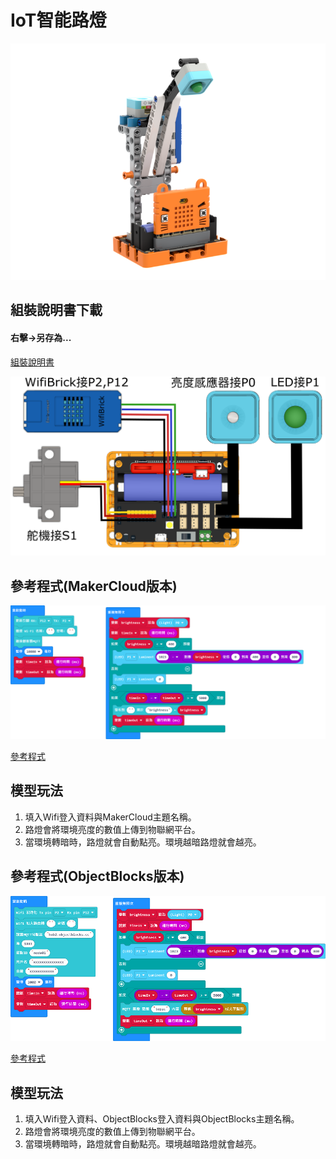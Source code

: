 # IoT智能路燈

![](./images/iot_streetlamp.png)

## 組裝說明書下載

#### 右擊->另存為...

[組裝說明書](./images/streetlamp.pdf)

![](./images/lamp_wire.png)

## 參考程式(MakerCloud版本)

![](./images/lamp_code.png)

[參考程式](https://makecode.microbit.org/_F629j8DTKAe0)

## 模型玩法

1. 填入Wifi登入資料與MakerCloud主題名稱。
2. 路燈會將環境亮度的數值上傳到物聯網平台。
3. 當環境轉暗時，路燈就會自動點亮。環境越暗路燈就會越亮。

## 參考程式(ObjectBlocks版本)

![](./images/lamp_code_objectblocks.png)

[參考程式](https://makecode.microbit.org/_YrJELVRmmJMm)

## 模型玩法

1. 填入Wifi登入資料、ObjectBlocks登入資料與ObjectBlocks主題名稱。
2. 路燈會將環境亮度的數值上傳到物聯網平台。
3. 當環境轉暗時，路燈就會自動點亮。環境越暗路燈就會越亮。